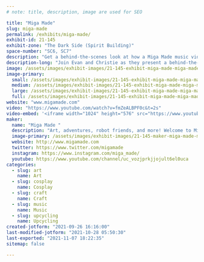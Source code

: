 ```yaml
---
# note: title, description, image are used for SEO

title: "Miga Made"
slug: miga-made
permalink: /exhibits/miga-made/
exhibit-id: 21-145
exhibit-zone: "The Dark Side (Spirit Building)"
space-number: "SC6, SC7"
description: "Get a behind-the-scenes look at how a Miga Made music video was created. "
description-long: "Join Evan and Christie as they present a behind-the-scenes look at how Miga Made&#039;s Recyc City music video was made. You&#039;ll see models, props, lighting techniques, robots, and more! "
image: /assets/images/exhibit-images/21-145-exhibit-miga-made-miga-made-large.png
image-primary: 
  small: /assets/images/exhibit-images/21-145-exhibit-miga-made-miga-made-small.png
  medium: /assets/images/exhibit-images/21-145-exhibit-miga-made-miga-made-medium.png
  large: /assets/images/exhibit-images/21-145-exhibit-miga-made-miga-made-large.png
  full: /assets/images/exhibit-images/21-145-exhibit-miga-made-miga-made-full.png
website: "www.migamade.com"
video: "https://www.youtube.com/watch?v=fmZeALBPF0c&t=2s"
video-embed: '<iframe width="1024" height="576" src="https://www.youtube.com/embed/fmZeALBPF0c?feature=oembed" frameborder="0" allow="accelerometer; autoplay; clipboard-write; encrypted-media; gyroscope; picture-in-picture" allowfullscreen></iframe>'
maker: 
  name: "Miga Made "
  description: "Art, adventures, robot friends, and more! Welcome to Miga Made!"
  image-primary: /assets/images/exhibit-images/21-145-maker-miga-made-miga-made-2-medium.jpeg
  website: http://www.migamade.com
  twitter: https://www.twitter.com/migamade
  instagram: https://www.instagram.com/miga_made/
  youtube: https://www.youtube.com/channel/uc_vozjprkjjojult6el0uca
categories: 
  - slug: art
    name: Art
  - slug: cosplay
    name: Cosplay
  - slug: craft
    name: Craft
  - slug: music
    name: Music
  - slug: upcycling
    name: Upcycling
created-jotform: "2021-09-26 16:16:00"
last-modified-jotform: "2021-10-28 05:50:30"
last-exported: "2021-11-07 18:22:35"
sitemap: false

---
```

